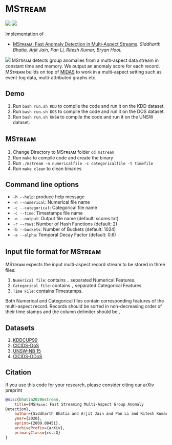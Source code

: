 # MSᴛʀᴇᴀᴍ

<p>
  <a href="https://arxiv.org/pdf/2009.08451.pdf"><img src="http://img.shields.io/badge/Paper-PDF-brightgreen.svg"></a>
  <a href="https://github.com/Stream-AD/MStream/blob/master/LICENSE">
    <img src="https://img.shields.io/badge/License-Apache%202.0-blue.svg">
  </a>
</p>

Implementation of

- [MSᴛʀᴇᴀᴍ: Fast Anomaly Detection in Multi-Aspect Streams](https://arxiv.org/pdf/2009.08451.pdf). *Siddharth Bhatia, Arjit Jain, Pan Li, Ritesh Kumar, Bryan Hooi.*

![](https://www.comp.nus.edu.sg/~sbhatia/assets/img/mstream.png)
MSᴛʀᴇᴀᴍ detects group anomalies from a multi-aspect data stream in constant time and memory. We output an anomaly score for each record. MSᴛʀᴇᴀᴍ builds on top of [MIDAS](https://github.com/Stream-AD/MIDAS) to work in a multi-aspect setting such as event-log data, multi-attributed graphs etc.

## Demo

1. Run `bash run.sh KDD` to compile the code and run it on the KDD dataset.
2. Run `bash run.sh DOS` to compile the code and run it on the DOS dataset.
3. Run `bash run.sh UNSW` to compile the code and run it on the UNSW dataset.


## MSᴛʀᴇᴀᴍ
1. Change Directory to MSᴛʀᴇᴀᴍ folder `cd mstream`
2. Run `make` to compile code and create the binary
2. Run `./mstream -n numericalfile -c categoricalfile -t timefile `
3. Run `make clean` to clean binaries

## Command line options
  * `-h --help`: produce help message
  * `-n --numerical`: Numerical file name
  * `-c --categorical`: Categorical file name
  * `-c --time`: Timestamps file name
  * `-o --output`: Output file name (default: scores.txt)  
  * `-r --rows`: Number of Hash Functions (default: 2)  
  * `-b --buckets`: Number of Buckets (default: 1024)
  * `-a --alpha`: Temporal Decay Factor (default: 0.6)


## Input file format for MSᴛʀᴇᴀᴍ
MSᴛʀᴇᴀᴍ expects the input multi-aspect record stream to be stored in three files:
1. `Numerical file`: contains `,` separated Numerical Features. 
2. `Categorical file`: contains `,` separated Categorical Features. 
3. `Time File`: contains Timestamps. 

Both Numerical and Categorical files contain corresponding features of the multi-aspect record. Records should be sorted in non-decreasing order of their time stamps and the column delimiter should be `,`


## Datasets
1. [KDDCUP99](http://kdd.ics.uci.edu/databases/kddcup99/kddcup99.html)
2. [CICIDS-DoS](https://www.unb.ca/cic/datasets/ids-2018.html)
2. [UNSW-NB 15](https://www.unsw.adfa.edu.au/unsw-canberra-cyber/cybersecurity/ADFA-NB15-Datasets/)
3. [CICIDS-DDoS](https://www.unb.ca/cic/datasets/ids-2018.html)


## Citation

If you use this code for your research, please consider citing our arXiv preprint

```bibtex
@misc{bhatia2020mstream,
    title={MSᴛʀᴇᴀᴍ: Fast Streaming Multi-Aspect Group Anomaly
Detection},
    author={Siddharth Bhatia and Arjit Jain and Pan Li and Ritesh Kumar and Bryan Hooi},
    year={2020},
    eprint={2009.08451},
    archivePrefix={arXiv},
    primaryClass={cs.LG}
}

```
